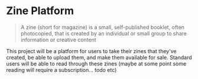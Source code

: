 # Zine Platform
> A zine (short for magazine) is a small, self-published booklet, often photocopied, that is created by an individual or small group to share information or creative content


This project will be a platform for users to take their zines  that they've created, be able to upload them, and make them available for sale. Standard users will be able to read through these zines (maybe at some point some reading will require a subscription... todo etc)

